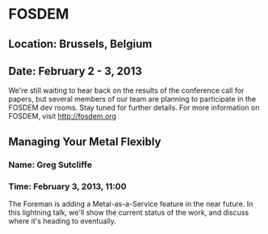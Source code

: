 # FOSDEM
## Location: Brussels, Belgium
## Date: February 2 - 3, 2013

We're still waiting to hear back on the results of the conference call for papers, but several members of our team are planning to participate in the FOSDEM dev rooms. Stay tuned for further details. For more information on FOSDEM, visit http://fosdem.org

## Managing Your Metal Flexibly
### Name: Greg Sutcliffe
### Time: February 3, 2013, 11:00

The Foreman is adding a Metal-as-a-Service feature in the near future. In this lightning talk, we'll show the current status of the work, and discuss where it's heading to eventually.
